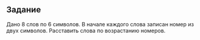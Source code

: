 ## Задание

Дано 8 слов по 6 символов. В начале каждого слова записан номер из двух символов. Расставить слова по возрастанию номеров.